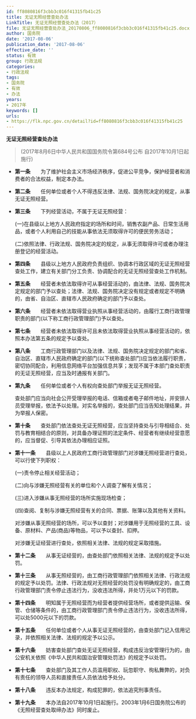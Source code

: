 ```yaml
---
id: ff8080816f3cbb3c016f41315fb41c25
title: 无证无照经营查处办法
LinkTitle: 无证无照经营查处办法（2017）
file: 无证无照经营查处办法_20170806_ff8080816f3cbb3c016f41315fb41c25.docx
author: 国务院
date: '2017-08-06'
publication_date: '2017-08-06'
effective_date: ''
status: 有效
group: 行政法规
categories:
- 行政法规
tags:
- 国务院
- 有效
- 办法
years:
- 2017年
keywords: []
urls:
- https://flk.npc.gov.cn/detail?id=ff8080816f3cbb3c016f41315fb41c25
---
```


**无证无照经营查处办法**

> (2017年8月6日中华人民共和国国务院令第684号公布 自2017年10月1日起施行)

- **第一条**　　为了维护社会主义市场经济秩序，促进公平竞争，保护经营者和消费者的合法权益，制定本办法。

- **第二条**　　任何单位或者个人不得违反法律、法规、国务院决定的规定，从事无证无照经营。

- **第三条**　　下列经营活动，不属于无证无照经营：

  (一)在县级以上地方人民政府指定的场所和时间，销售农副产品、日常生活用品，或者个人利用自己的技能从事依法无须取得许可的便民劳务活动；

  (二)依照法律、行政法规、国务院决定的规定，从事无须取得许可或者办理注册登记的经营活动。

- **第四条**　　县级以上地方人民政府负责组织、协调本行政区域的无证无照经营查处工作，建立有关部门分工负责、协调配合的无证无照经营查处工作机制。

- **第五条**　　经营者未依法取得许可从事经营活动的，由法律、法规、国务院决定规定的部门予以查处；法律、法规、国务院决定没有规定或者规定不明确的，由省、自治区、直辖市人民政府确定的部门予以查处。

- **第六条**　　经营者未依法取得营业执照从事经营活动的，由履行工商行政管理职责的部门(以下称工商行政管理部门)予以查处。

- **第七条**　　经营者未依法取得许可且未依法取得营业执照从事经营活动的，依照本办法第五条的规定予以查处。

- **第八条**　　工商行政管理部门以及法律、法规、国务院决定规定的部门和省、自治区、直辖市人民政府确定的部门(以下统称查处部门)应当依法履行职责，密切协同配合，利用信息网络平台加强信息共享；发现不属于本部门查处职责的无证无照经营，应当及时通报有关部门。

- **第九条**　　任何单位或者个人有权向查处部门举报无证无照经营。

  查处部门应当向社会公开受理举报的电话、信箱或者电子邮件地址，并安排人员受理举报，依法予以处理。对实名举报的，查处部门应当告知处理结果，并为举报人保密。

- **第十条**　　查处部门依法查处无证无照经营，应当坚持查处与引导相结合、处罚与教育相结合的原则，对具备办理证照的法定条件、经营者有继续经营意愿的，应当督促、引导其依法办理相应证照。

- **第十一条**　　县级以上人民政府工商行政管理部门对涉嫌无照经营进行查处，可以行使下列职权：

  (一)责令停止相关经营活动；

  (二)向与涉嫌无照经营有关的单位和个人调查了解有关情况；

  (三)进入涉嫌从事无照经营的场所实施现场检查；

  (四)查阅、复制与涉嫌无照经营有关的合同、票据、账簿以及其他有关资料。

  对涉嫌从事无照经营的场所，可以予以查封；对涉嫌用于无照经营的工具、设备、原材料、产品(商品)等物品，可以予以查封、扣押。

  对涉嫌无证经营进行查处，依照相关法律、法规的规定采取措施。

- **第十二条**　　从事无证经营的，由查处部门依照相关法律、法规的规定予以处罚。

- **第十三条**　　从事无照经营的，由工商行政管理部门依照相关法律、行政法规的规定予以处罚。法律、行政法规对无照经营的处罚没有明确规定的，由工商行政管理部门责令停止违法行为，没收违法所得，并处1万元以下的罚款。

- **第十四条**　　明知属于无照经营而为经营者提供经营场所，或者提供运输、保管、仓储等条件的，由工商行政管理部门责令停止违法行为，没收违法所得，可以处5000元以下的罚款。

- **第十五条**　　任何单位或者个人从事无证无照经营的，由查处部门记入信用记录，并依照相关法律、法规的规定予以公示。

- **第十六条**　　妨害查处部门查处无证无照经营，构成违反治安管理行为的，由公安机关依照《中华人民共和国治安管理处罚法》的规定予以处罚。

- **第十七条**　　查处部门及其工作人员滥用职权、玩忽职守、徇私舞弊的，对负有责任的领导人员和直接责任人员依法给予处分。

- **第十八条**　　违反本办法规定，构成犯罪的，依法追究刑事责任。

- **第十九条**　　本办法自2017年10月1日起施行。2003年1月6日国务院公布的《无照经营查处取缔办法》同时废止。
